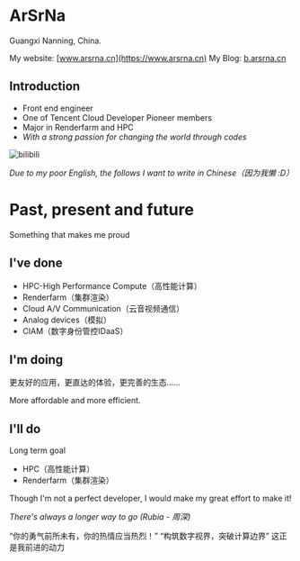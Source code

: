 # ArSrNa

Guangxi Nanning, China.

My website: [www.arsrna.cn](https://www.arsrna.cn)
My Blog: [b.arsrna.cn](https://b.arsrna.cn)

## Introduction

- Front end engineer
- One of Tencent Cloud Developer Pioneer members
- Major in Renderfarm and HPC
- *With a strong passion for changing the world through codes*
<!-- 
![1677989212237](image/README/1677989212237.png) -->

![bilibili](https://img.shields.io/badge/dynamic/json?color=blueviolet&label=bilibili&query=%24.data.totalSubs&suffix=%20followers&url=https%3A%2F%2Fapi.spencerwoo.com%2Fsubstats%2F%3Fsource%3Dbilibili%26queryKey%3D24749747)

*Due to my poor English, the follows I want to write in Chinese（因为我懒 :D）*

# Past, present and future
Something that makes me proud
## I've done

- HPC-High Performance Compute（高性能计算）
- Renderfarm（集群渲染）
- Cloud A/V Communication（云音视频通信）
- Analog devices（模拟）
- CIAM（数字身份管控IDaaS）

## I'm doing

更友好的应用，更直达的体验，更完善的生态......

More affordable and more efficient.

## I'll do

Long term goal

- HPC（高性能计算）
- Renderfarm（集群渲染）

Though I'm not a perfect developer, I would make my great effort to make it!

*There's always a longer way to go (Rubia - 周深)*


“你的勇气前所未有，你的热情应当热烈！”
“构筑数字视界，突破计算边界”
这正是我前进的动力
